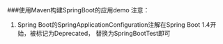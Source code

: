 ###使用Maven构建SpringBoot的应用demo
注意：
1. Spring Boot的SpringApplicationConfiguration注解在Spring Boot 1.4开始，被标记为Deprecated，
替换为SpringBootTest即可